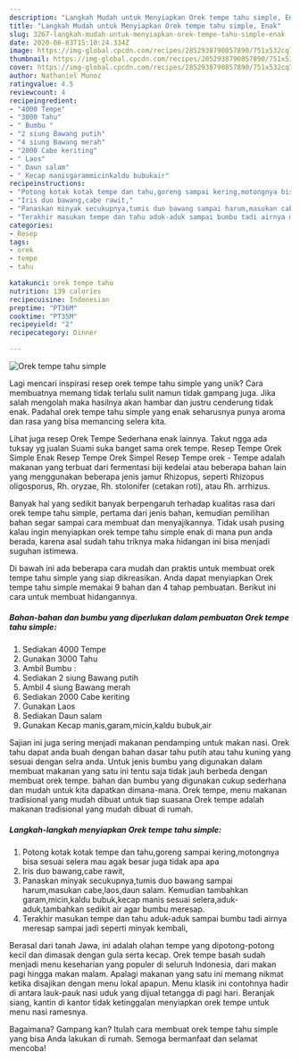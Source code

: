 ```yaml
---
description: "Langkah Mudah untuk Menyiapkan Orek tempe tahu simple, Enak"
title: "Langkah Mudah untuk Menyiapkan Orek tempe tahu simple, Enak"
slug: 3267-langkah-mudah-untuk-menyiapkan-orek-tempe-tahu-simple-enak
date: 2020-06-03T15:10:24.334Z
image: https://img-global.cpcdn.com/recipes/2852938790857890/751x532cq70/orek-tempe-tahu-simple-foto-resep-utama.jpg
thumbnail: https://img-global.cpcdn.com/recipes/2852938790857890/751x532cq70/orek-tempe-tahu-simple-foto-resep-utama.jpg
cover: https://img-global.cpcdn.com/recipes/2852938790857890/751x532cq70/orek-tempe-tahu-simple-foto-resep-utama.jpg
author: Nathaniel Munoz
ratingvalue: 4.5
reviewcount: 4
recipeingredient:
- "4000 Tempe"
- "3000 Tahu"
- " Bumbu "
- "2 siung Bawang putih"
- "4 siung Bawang merah"
- "2000 Cabe keriting"
- " Laos"
- " Daun salam"
- " Kecap manisgarammicinkaldu bubukair"
recipeinstructions:
- "Potong kotak kotak tempe dan tahu,goreng sampai kering,motongnya bisa sesuai selera mau agak besar juga tidak apa apa"
- "Iris duo bawang,cabe rawit,"
- "Panaskan minyak secukupnya,tumis duo bawang sampai harum,masukan cabe,laos,daun salam. Kemudian tambahkan garam,micin,kaldu bubuk,kecap manis sesuai selera,aduk-aduk,tambahkan sedikit air agar bumbu meresap."
- "Terakhir masukan tempe dan tahu aduk-aduk sampai bumbu tadi airnya meresap sampai jadi seperti minyak kembali,"
categories:
- Resep
tags:
- orek
- tempe
- tahu

katakunci: orek tempe tahu 
nutrition: 139 calories
recipecuisine: Indonesian
preptime: "PT36M"
cooktime: "PT35M"
recipeyield: "2"
recipecategory: Dinner

---
```



![Orek tempe tahu simple](https://img-global.cpcdn.com/recipes/2852938790857890/751x532cq70/orek-tempe-tahu-simple-foto-resep-utama.jpg)

Lagi mencari inspirasi resep orek tempe tahu simple yang unik? Cara membuatnya memang tidak terlalu sulit namun tidak gampang juga. Jika salah mengolah maka hasilnya akan hambar dan justru cenderung tidak enak. Padahal orek tempe tahu simple yang enak seharusnya punya aroma dan rasa yang bisa memancing selera kita.

Lihat juga resep Orek Tempe Sederhana enak lainnya. Takut ngga ada tuksay yg jualan Suami suka banget sama orek tempe. Resep Tempe Orek Simple Enak Resep Tempe Orek Simpel Resep Tempe orek - Tempe adalah makanan yang terbuat dari fermentasi biji kedelai atau beberapa bahan lain yang menggunakan beberapa jenis jamur Rhizopus, seperti Rhizopus oligosporus, Rh. oryzae, Rh. stolonifer (cetakan roti), atau Rh. arrhizus.

Banyak hal yang sedikit banyak berpengaruh terhadap kualitas rasa dari orek tempe tahu simple, pertama dari jenis bahan, kemudian pemilihan bahan segar sampai cara membuat dan menyajikannya. Tidak usah pusing kalau ingin menyiapkan orek tempe tahu simple enak di mana pun anda berada, karena asal sudah tahu triknya maka hidangan ini bisa menjadi suguhan istimewa.


Di bawah ini ada beberapa cara mudah dan praktis untuk membuat orek tempe tahu simple yang siap dikreasikan. Anda dapat menyiapkan Orek tempe tahu simple memakai 9 bahan dan 4 tahap pembuatan. Berikut ini cara untuk membuat hidangannya.

<!--inarticleads1-->

##### Bahan-bahan dan bumbu yang diperlukan dalam pembuatan Orek tempe tahu simple:

1. Sediakan 4000 Tempe
1. Gunakan 3000 Tahu
1. Ambil  Bumbu :
1. Sediakan 2 siung Bawang putih
1. Ambil 4 siung Bawang merah
1. Sediakan 2000 Cabe keriting
1. Gunakan  Laos
1. Sediakan  Daun salam
1. Gunakan  Kecap manis,garam,micin,kaldu bubuk,air


Sajian ini juga sering menjadi makanan pendamping untuk makan nasi. Orek tahu dapat anda buah dengan bahan dasar tahu putih atau tahu kuning yang sesuai dengan selra anda. Untuk jenis bumbu yang digunakan dalam membuat makanan yang satu ini tentu saja tidak jauh berbeda dengan membuat orek tempe. bahan dan bumbu yang digunakan cukup sederhana dan mudah untuk kita dapatkan dimana-mana. Orek tempe, menu makanan tradisional yang mudah dibuat untuk tiap suasana Orek tempe adalah makanan tradisional yang mudah dibuat di rumah. 

<!--inarticleads2-->

##### Langkah-langkah menyiapkan Orek tempe tahu simple:

1. Potong kotak kotak tempe dan tahu,goreng sampai kering,motongnya bisa sesuai selera mau agak besar juga tidak apa apa
1. Iris duo bawang,cabe rawit,
1. Panaskan minyak secukupnya,tumis duo bawang sampai harum,masukan cabe,laos,daun salam. Kemudian tambahkan garam,micin,kaldu bubuk,kecap manis sesuai selera,aduk-aduk,tambahkan sedikit air agar bumbu meresap.
1. Terakhir masukan tempe dan tahu aduk-aduk sampai bumbu tadi airnya meresap sampai jadi seperti minyak kembali,


Berasal dari tanah Jawa, ini adalah olahan tempe yang dipotong-potong kecil dan dimasak dengan gula serta kecap. Orek tempe basah sudah menjadi menu keseharian yang populer di seluruh Indonesia, dari makan pagi hingga makan malam. Apalagi makanan yang satu ini memang nikmat ketika disajikan dengan menu lokal apapun. Menu klasik ini contohnya hadir di antara lauk-pauk nasi uduk yang dijual tetangga di pagi hari. Beranjak siang, kantin di kantor tidak ketinggalan menyiapkan orek tempe untuk menu nasi ramesnya. 

Bagaimana? Gampang kan? Itulah cara membuat orek tempe tahu simple yang bisa Anda lakukan di rumah. Semoga bermanfaat dan selamat mencoba!
